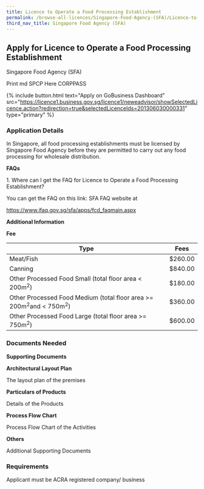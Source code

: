 ```yaml
---
title: Licence to Operate a Food Processing Establishment
permalink: /browse-all-licences/Singapore-Food-Agency-(SFA)/Licence-to-Operate-a-Food-Processing-Establishment
third_nav_title: Singapore Food Agency (SFA)
---
```


## Apply for Licence to Operate a Food Processing Establishment

Singapore Food Agency (SFA)

Print md SPCP Here CORPPASS

{% include button.html text="Apply on GoBusiness Dashboard" src="https://licence1.business.gov.sg/licence1/neweadvisor/showSelectedLicence.action?redirection=true&selectedLicenceIds=201306030000331" type="primary" %}

### Application Details

<p>In Singapore, all food processing establishments must be licensed by Singapore Food Agency before they are permitted to carry out any food processing for wholesale distribution.</p>
<p><strong>FAQs</strong></p>
<p>1. Where can I get the FAQ for Licence to Operate a Food Processing Establishment?</p>
<p>You can get the FAQ on this link: SFA FAQ website at</p>
<p><a href="https://www.ifaq.gov.sg/sfa/apps/fcd_faqmain.aspx">https://www.ifaq.gov.sg/sfa/apps/fcd_faqmain.aspx</a></p>

**Additional Information**

<p><strong>Fee</strong></p>
<table class="table table-condensed">
<thead>
<tr>
<th>Type</th>
<th>Fees</th>
</tr>
</thead>
<tbody>
<tr>
<td data-title="Type">Meat/Fish</td>
<td data-title="Fees">$260.00</td>
</tr>
<tr>
<td data-title="Type">Canning</td>
<td data-title="Fees">$840.00</td>
</tr>
<tr>
<td data-title="Type">Other Processed Food Small (total floor area < 200m<sup>2</sup>)</td>
<td data-title="Fees">$180.00</td>
</tr>
<tr>
<td data-title="Type">Other Processed Food Medium (total floor area >= 200m<sup>2</sup>and < 750m<sup>2</sup>)</td>
<td data-title="Fees">$360.00</td>
</tr>
<tr>
<td data-title="Type">Other Processed Food Large (total floor area >= 750m<sup>2</sup>)</td>
<td data-title="Fees">$600.00</td>
</tr>
</tbody>
</table>

### Documents Needed

<p><strong>Supporting Documents</strong></p>
<p><strong>Architectural Layout Plan</strong></p>
<p>The layout plan of the premises</p>
<p><strong>Particulars of Products</strong></p>
<p>Details of the Products</p>
<p><strong>Process Flow Chart</strong></p>
<p>Process Flow Chart of the Activities</p>
<p><strong>Others</strong></p>
<p>Additional Supporting Documents</p>


### Requirements

Applicant must be ACRA registered company/ business

